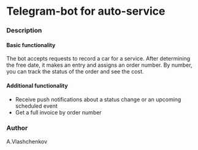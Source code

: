 # Telegram-bot for auto-service

### Description

#### Basic functionality
The bot accepts requests to record a car for a service.
After determining the free date, it makes an entry and assigns an order number.
By number, you can track the status of the order and see the cost.

#### Additional functionality
- Receive push notifications about a status change or an upcoming scheduled event
- Get a full invoice by order number

### Author
A.Vlashchenkov